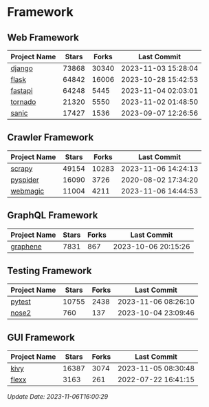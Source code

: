 # Framework

## Web Framework
| Project Name | Stars | Forks | Last Commit |
| ------------ | ----- | ----- | ----------- |
| [django](https://github.com/django/django) | 73868 | 30340 | 2023-11-03 15:28:04 |
| [flask](https://github.com/pallets/flask) | 64842 | 16006 | 2023-10-28 15:42:53 |
| [fastapi](https://github.com/tiangolo/fastapi) | 64248 | 5445 | 2023-11-04 02:03:01 |
| [tornado](https://github.com/tornadoweb/tornado) | 21320 | 5550 | 2023-11-02 01:48:50 |
| [sanic](https://github.com/sanic-org/sanic) | 17427 | 1536 | 2023-09-07 12:26:56 |

## Crawler Framework
| Project Name | Stars | Forks | Last Commit |
| ------------ | ----- | ----- | ----------- |
| [scrapy](https://github.com/scrapy/scrapy) | 49154 | 10283 | 2023-11-06 14:24:13 |
| [pyspider](https://github.com/binux/pyspider) | 16090 | 3726 | 2020-08-02 17:34:20 |
| [webmagic](https://github.com/code4craft/webmagic) | 11004 | 4211 | 2023-11-06 14:44:53 |

## GraphQL Framework
| Project Name | Stars | Forks | Last Commit |
| ------------ | ----- | ----- | ----------- |
| [graphene](https://github.com/graphql-python/graphene) | 7831 | 867 | 2023-10-06 20:15:26 |

## Testing Framework
| Project Name | Stars | Forks | Last Commit |
| ------------ | ----- | ----- | ----------- |
| [pytest](https://github.com/pytest-dev/pytest) | 10755 | 2438 | 2023-11-06 08:26:10 |
| [nose2](https://github.com/nose-devs/nose2) | 760 | 137 | 2023-10-04 23:09:46 |

## GUI Framework
| Project Name | Stars | Forks | Last Commit |
| ------------ | ----- | ----- | ----------- |
| [kivy](https://github.com/kivy/kivy) | 16387 | 3074 | 2023-11-05 08:30:48 |
| [flexx](https://github.com/flexxui/flexx) | 3163 | 261 | 2022-07-22 16:41:15 |

*Update Date: 2023-11-06T16:00:29*